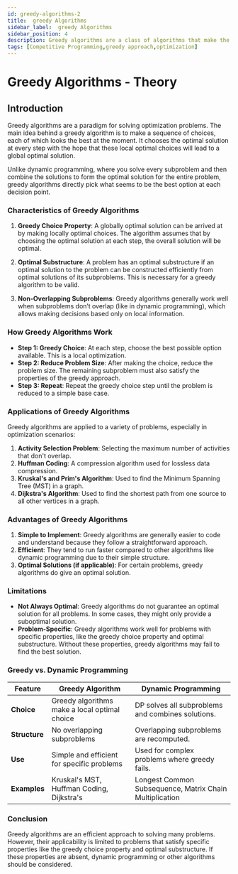 ```yaml
---
id: greedy-algorithms-2
title:  greedy Algorithms
sidebar_label:  greedy Algorithms
sidebar_position: 4
description: Greedy algorithms are a class of algorithms that make the optimal choice at each step with the hope of finding the global optimum
tags: [Competitive Programming,greedy approach,optimization]
---
```

# Greedy Algorithms - Theory

## Introduction

Greedy algorithms are a paradigm for solving optimization problems. The main idea behind a greedy algorithm is to make a sequence of choices, each of which looks the best at the moment. It chooses the optimal solution at every step with the hope that these local optimal choices will lead to a global optimal solution.

Unlike dynamic programming, where you solve every subproblem and then combine the solutions to form the optimal solution for the entire problem, greedy algorithms directly pick what seems to be the best option at each decision point.

### Characteristics of Greedy Algorithms

1. **Greedy Choice Property**: A globally optimal solution can be arrived at by making locally optimal choices. The algorithm assumes that by choosing the optimal solution at each step, the overall solution will be optimal.
   
2. **Optimal Substructure**: A problem has an optimal substructure if an optimal solution to the problem can be constructed efficiently from optimal solutions of its subproblems. This is necessary for a greedy algorithm to be valid.

3. **Non-Overlapping Subproblems**: Greedy algorithms generally work well when subproblems don’t overlap (like in dynamic programming), which allows making decisions based only on local information.

### How Greedy Algorithms Work

- **Step 1: Greedy Choice**: At each step, choose the best possible option available. This is a local optimization.
- **Step 2: Reduce Problem Size**: After making the choice, reduce the problem size. The remaining subproblem must also satisfy the properties of the greedy approach.
- **Step 3: Repeat**: Repeat the greedy choice step until the problem is reduced to a simple base case.

### Applications of Greedy Algorithms

Greedy algorithms are applied to a variety of problems, especially in optimization scenarios:

1. **Activity Selection Problem**: Selecting the maximum number of activities that don't overlap.
2. **Huffman Coding**: A compression algorithm used for lossless data compression.
3. **Kruskal's and Prim's Algorithm**: Used to find the Minimum Spanning Tree (MST) in a graph.
4. **Dijkstra's Algorithm**: Used to find the shortest path from one source to all other vertices in a graph.

### Advantages of Greedy Algorithms

1. **Simple to Implement**: Greedy algorithms are generally easier to code and understand because they follow a straightforward approach.
2. **Efficient**: They tend to run faster compared to other algorithms like dynamic programming due to their simple structure.
3. **Optimal Solutions (if applicable)**: For certain problems, greedy algorithms do give an optimal solution.

### Limitations

- **Not Always Optimal**: Greedy algorithms do not guarantee an optimal solution for all problems. In some cases, they might only provide a suboptimal solution.
- **Problem-Specific**: Greedy algorithms work well for problems with specific properties, like the greedy choice property and optimal substructure. Without these properties, greedy algorithms may fail to find the best solution.

### Greedy vs. Dynamic Programming

| **Feature**              | **Greedy Algorithm**                          | **Dynamic Programming**                           |
|--------------------------|------------------------------------------------|---------------------------------------------------|
| **Choice**                | Greedy algorithms make a local optimal choice | DP solves all subproblems and combines solutions. |
| **Structure**             | No overlapping subproblems                    | Overlapping subproblems are recomputed.           |
| **Use**                   | Simple and efficient for specific problems    | Used for complex problems where greedy fails.     |
| **Examples**              | Kruskal's MST, Huffman Coding, Dijkstra's     | Longest Common Subsequence, Matrix Chain Multiplication |

### Conclusion

Greedy algorithms are an efficient approach to solving many problems. However, their applicability is limited to problems that satisfy specific properties like the greedy choice property and optimal substructure. If these properties are absent, dynamic programming or other algorithms should be considered.
